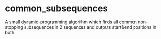 # common_subsequences
A small dynamic-programming algorithm which finds all common non-stopping subsequences in 2 sequences and outputs start&end positions in both.
